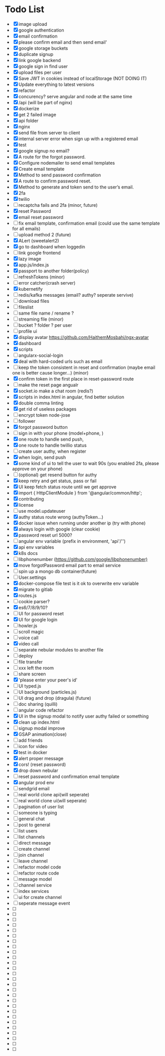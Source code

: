 # Todo List

- [x] image upload
- [x] google authentication
- [x] email confirmation
- [x] please confirm email and then send email'
- [x] google storage buckets
- [x] duplicate signup
- [x] link google backend
- [x] google sign in find user
- [x] upload files per user
- [x] Save JWT in cookies instead of localStorage (NOT DOING IT)
- [x] Update everything to latest versions
- [x] refactor
- [x] concurency? serve angular and node at the same time
- [x] /api (will be part of nginx)
- [x] dockerize
- [x] get 2 failed image
- [x] api folder
- [x] nginx
- [x] send file from server to client
- [x] internal server error when sign up with a registered email
- [x] test
- [x] google signup no email?
- [x] A route for the forgot password.
- [x] Configure nodemailer to send email templates
- [x] Create email template
- [x] Method to send password confirmation
- [x] A route to confirm password reset.
- [x] Method to generate and token send to the user’s email.
- [x] 2fa
- [x] twilio
- [ ] recaptcha fails and 2fa (minor, future)
- [x] reset Password
- [x] email reset password
- [ ] fix email template, confirmation email (could use the same template for all emails)
- [ ] upload method 2 (future)
- [x] ALert (sweetalert2)
- [x] go to dashboard when loggedin
- [ ] link google frontend
- [x] lazy image
- [x] app.js/index.js
- [x] passport to another folder(policy)
- [ ] refreshTokens (minor)
- [ ] error catcher(crash server)
- [x] kubernetify
- [ ] redis/kafka messages (email? authy? seperate servive)
- [ ] download files
- [ ] fileslist
- [ ] same file name / rename ?
- [ ] streaming file (minor)
- [ ] bucket ? folder ? per user
- [ ] profile ui
- [x] display avatar <https://github.com/HaithemMosbahi/ngx-avatar>
- [x] dashboard
- [x] scripts
- [ ] angularx-social-login
- [x] deal with hard-coded urls such as email
- [ ] keep the token consistent in reset and confirmation (maybe email one is better cause longer...) (minor)
- [x] confirm token in the first place in reset-password route
- [ ] make the reset page angualr
- [x] socket.io make a chat room (redis?)
- [x] scripts in index.html in angular, find better solution
- [x] double comma linting
- [x] get rid of useless packages
- [ ] encrypt token node-jose
- [ ] follower
- [x] forgot password button
- [ ] sign in with your phone (model+phone, )
- [x] one route to handle send push,
- [x] one route to handle twillio status
- [ ] create user authy, when register
- [x] when login, send push
- [x] some kind of ui to tell the user to wait 90s (you enabled 2fa, please approve on your phone)
- [ ] (optional) get resend button for authy
- [x] keep retry and get status, pass or fail
- [x] UI keep fetch status route until we get approve
- [x] import { HttpClientModule } from '@angular/common/http';
- [x] contributing
- [x] license
- [ ] use model.updateuser
- [x] authy status route wrong (authyToken...)
- [x] docker issue when running under another ip (try with phone)
- [x] always login with google (clear cookie)
- [x] password reset url 5000?
- [ ] angular env variable (prefix in environment, 'api'/'')
- [x] api env variables
- [x] k8s docs
- [ ] libphonenumber (<https://github.com/google/libphonenumber)>
- [x] move forgotPassword email part to email service
- [ ] spin up a mongo db container(future)
- [ ] User.settings
- [x] docker-compose file test is it ok to overwrite env variable
- [x] migrate to gitlab
- [x] routes.js
- [ ] cookie parser?
- [x] es6/7/8/9/10?
- [ ] UI for password reset
- [x] UI for google login
- [ ] howler.js
- [ ] scroll magic
- [ ] voice call
- [x] video call
- [ ] separate nebular modules to another file
- [ ] deploy
- [ ] file transfer
- [ ] xxx left the room
- [ ] share screen
- [x] 'please enter your peer's id'
- [ ] UI typed.js
- [ ] UI background (particles.js)
- [ ] UI drag and drop (dragula) (future)
- [ ] doc sharing (quilli)
- [ ] angular code refactor
- [x] UI in the signup modal to notify user authy failed or something
- [x] clean up index.html
- [ ] signup modal improve
- [x] GSAP animation(close)
- [ ] add friends
- [ ] icon for video
- [x] test in docker
- [x] alert proper message
- [x] cors! (reset password)
- [x] drop down nebular
- [ ] reset password and confirmation email template
- [x] angular prod env
- [ ] sendgrid email
- [ ] real world clone api(will seperate)
- [ ] real world clone ui(will seperate)
- [ ] pagination of user list
- [ ] someone is typing
- [ ] general chat
- [ ] post to general
- [ ] list users
- [ ] list channels
- [ ] direct message
- [ ] create channel
- [ ] join channel
- [ ] leave channel
- [ ] refactor model code
- [ ] refactor route code
- [ ] message model
- [ ] channel service
- [ ] index services
- [ ] ui for create channel
- [ ] seperate message event
- [ ]
- [ ]
- [ ]
- [ ]
- [ ]
- [ ]
- [ ]
- [ ]
- [ ]
- [ ]
- [ ]
- [ ]
- [ ]
- [ ]
- [ ]
- [ ]
- [ ]
- [ ]
- [ ]
- [ ]
- [ ]
- [ ]
- [ ]
- [ ]
- [ ]
- [ ]
- [ ]
